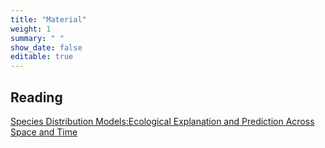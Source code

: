 ```yaml
---
title: "Material"
weight: 1
summary: " "
show_date: false
editable: true
---
```


## Reading

[Species Distribution Models:Ecological Explanation and Prediction Across Space and Time](http://eurobasin.dtuaqua.dk/eurobasin/documents/Training%20ISM/Elith_and_Leathwick_2009.pdf)